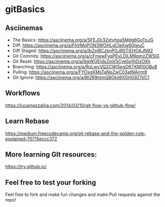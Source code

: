 # gitBasics

## Asciinemas

* The Basics: https://asciinema.org/a/SFEJ0r32xtyhpa5Mdg6GoTpJG
* Diff: https://asciinema.org/a/FhVMqPON3WOHLgCIeXw60IwuC
* Diff Staged: https://asciinema.org/a/lbZejBCzknPGJR5TiEHOAJN92
* Git Commits: https://asciinema.org/a/cFmewFyqPEvLDjLM9pmzZWSjG
* Git Reset: https://asciinema.org/a/IbkWOEIdsZmV5Cye5q1hDzOXh
* Branching: https://asciinema.org/a/RoLwvVQ2CWj5pgO6TKM10OBu8
* Pulling: https://asciinema.org/a/FYOsgXMsTaNpZwC03atNAjrm9
* Git Ignore: https://asciinema.org/a/BI2R9ntmQBOkii6X5HG9Z1VC1

## Workflows
https://lucamezzalira.com/2014/03/10/git-flow-vs-github-flow/

## Learn Rebase
https://medium.freecodecamp.org/git-rebase-and-the-golden-rule-explained-70715eccc372


## More learning GIt resources:
https://try.github.io/

## Feel free to test your forking
Feel free to fork and make fun changes and make Pull requests against the repo!
